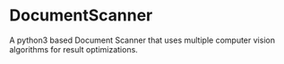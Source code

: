 # DocumentScanner
A python3 based Document Scanner that uses multiple computer vision algorithms for result optimizations.
